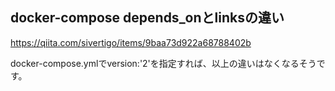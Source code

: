 ## docker-compose depends_onとlinksの違い
https://qiita.com/sivertigo/items/9baa73d922a68788402b  

docker-compose.ymlでversion:'2'を指定すれば、以上の違いはなくなるそうです。  



